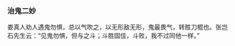 <script type="text/javascript">
    var head = document.getElementsByTagName('head')[0];
    cssURL = '/public/article_1.css';
    linkTag = document.createElement('link');
    linkTag.href = cssURL;
    linkTag.setAttribute('type','text/css');
    linkTag.setAttribute('rel','stylesheet');
    head.appendChild(linkTag);
</script>
### 治鬼二妙

娄真人劝人遇鬼勿惧，总以气吹之，以无形敌无形，鬼最畏气，转胜刀棍也。张岂石先生云：“见鬼勿惧，但与之斗；斗胜固佳，斗败，我不过同他一样。”

